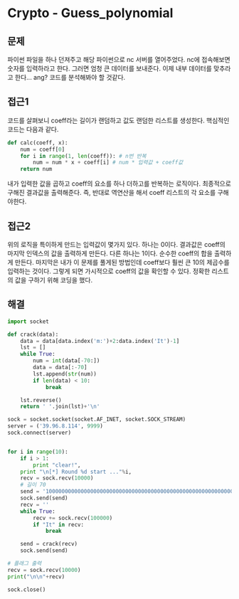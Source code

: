 # Crypto - Guess_polynomial

## 문제
파이썬 파일을 하나 던져주고 해당 파이썬으로 nc 서버를 열어주었다. nc에 접속해보면 숫자를 입력하라고 한다. 그러면 엄청 큰 데이터를 보내준다. 이제 내부 데이터를 맞추라고 한다... ang? 코드를 분석해봐야 할 것같다.

## 접근1
코드를 살펴보니 coeff라는 길이가 랜덤하고 값도 랜덤한 리스트를 생성한다. 핵심적인 코드는 다음과 같다.
``` python
def calc(coeff, x):
    num = coeff[0]
    for i in range(1, len(coeff)): # n번 반복
        num = num * x + coeff[i] # num * 입력값 + coeff값
    return num
```
내가 입력한 값을 곱하고 coeff의 요소를 하나 더하고를 반복하는 로직이다. 최종적으로 구해진 결과값을 출력해준다. 즉, 반대로 역연산을 해서 coeff 리스트의 각 요소를 구해야한다.

## 접근2
위의 로직을 특이하게 만드는 입력값이 몇가지 있다. 하나는 0이다. 결과값은 coeff의 마지막 인덱스의 값을 출력하게 만든다. 다른 하나는 1이다. 순수한 coeff의 합을 출력하게 만든다. 마지막은 내가 이 문제를 풀게된 방법인데 coeff보다 훨씬 큰 10의 제곱수를 입력하는 것이다. 그렇게 되면 가시적으로 coeff의 값을 확인할 수 있다. 정확한 리스트의 값을 구하기 위해 코딩을 했다.

## 해결
``` python
import socket

def crack(data):
    data = data[data.index('m:')+2:data.index('It')-1]
    lst = []
    while True:
        num = int(data[-70:])
        data = data[:-70]
        lst.append(str(num))
        if len(data) < 10:
            break

    lst.reverse()
    return ' '.join(lst)+'\n'

sock = socket.socket(socket.AF_INET, socket.SOCK_STREAM)
server = ('39.96.8.114', 9999)
sock.connect(server)


for i in range(10):
    if i > 1:
        print "clear!",
    print "\n[*] Round %d start ..."%i,
    recv = sock.recv(10000)
    # 길이 70
    send = '10000000000000000000000000000000000000000000000000000000000000000000000\n'
    sock.send(send)
    recv = ''
    while True:
        recv += sock.recv(100000)
        if "It" in recv:
            break

    send = crack(recv)
    sock.send(send)

# 플래그 출력
recv = sock.recv(10000)
print("\n\n"+recv)

sock.close()
```